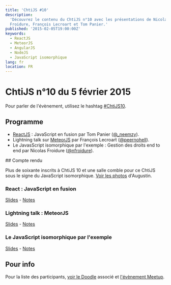 ```yaml
---
title: 'ChtiJS #10'
description:
  'Découvrez le contenu du ChtiJS n°10 avec les présentations de Nicolas
  Froidure, François Lecroart et Tom Panier.'
published: '2015-02-05T19:00:00Z'
keywords:
  - ReactJS
  - MeteorJS
  - AngularJS
  - NodeJS
  - JavaScript isomorphique
lang: fr
location: FR
---
```


# ChtiJS n°10 du 5 février 2015

Pour parler de l'évènement, utilisez le hashtag
[#ChtiJS10](https://twitter.com/search?q=%23ChtiJS10&src=hash).

## Programme

- [ReactJS](http://reactjs.org/) : JavaScript en fusion par Tom Panier
  ([@\_neemzy](https://twitter.com/_neemzy)).
- Lightning talk sur [MeteorJS](https://meteorjs.org) par François Lecroart
  ([@peernohell](https://twitter.com/peernohell)).
- Le JavasScript isomorphique par l'exemple : Gestion des droits end to end par
  Nicolas Froidure ([@nfroidure](https://twitter.com/nfroidure)).

## Compte rendu

Plus de soixante inscrits à ChtiJS 10 et une salle comble pour ce ChtiJS sous le
signe du JavaScript isomorphique.
[Voir les photos](https://www.flickr.com/photos/ashassin/sets/72157648338794143)
d'Augustin.

### React : JavaScript en fusion

[Slides](http://slides.com/neemzy/react#/) -
[Notes](https://twitter.com/_flexbox/status/563410517579276288/photo/1)

### Lightning talk : MeteorJS

[Slides](https://docs.google.com/presentation/d/1xohSU3eG63rNZkjzGJkSrB6IX3pm9oYSmt8hf1Tfzes/edit?usp=sharing) -
[Notes](https://twitter.com/_flexbox/status/563468793239072768/photo/1)

### Le JavaScript isomorphique par l'exemple

[Slides](http://slides.com/nfroidure/isomorphisme_par_exemple#/) -
[Notes](https://twitter.com/_flexbox/status/563423191411200000/photo/1)

## Pour info

Pour la liste des participants,
[voir le Doodle](http://doodle.com/bmn94a7454xwu4y5) associé et
[l'évènement Meetup](http://www.meetup.com/FranceJS/events/219801991/).
